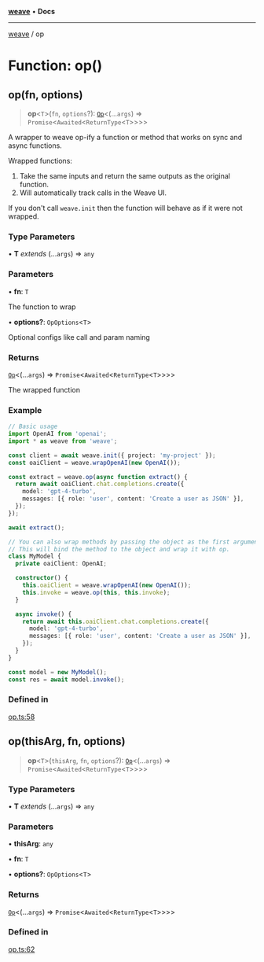 [**weave**](../README.md) • **Docs**

***

[weave](../globals.md) / op

# Function: op()

## op(fn, options)

> **op**\<`T`\>(`fn`, `options`?): [`Op`](../type-aliases/Op.md)\<(...`args`) => `Promise`\<`Awaited`\<`ReturnType`\<`T`\>\>\>\>

A wrapper to weave op-ify a function or method that works on sync and async functions.

Wrapped functions:
 1. Take the same inputs and return the same outputs as the original function.
 2. Will automatically track calls in the Weave UI.

If you don't call `weave.init` then the function will behave as if it were not wrapped.

### Type Parameters

• **T** *extends* (...`args`) => `any`

### Parameters

• **fn**: `T`

The function to wrap

• **options?**: `OpOptions`\<`T`\>

Optional configs like call and param naming

### Returns

[`Op`](../type-aliases/Op.md)\<(...`args`) => `Promise`\<`Awaited`\<`ReturnType`\<`T`\>\>\>\>

The wrapped function

### Example

```ts
// Basic usage
import OpenAI from 'openai';
import * as weave from 'weave';

const client = await weave.init({ project: 'my-project' });
const oaiClient = weave.wrapOpenAI(new OpenAI());

const extract = weave.op(async function extract() {
  return await oaiClient.chat.completions.create({
    model: 'gpt-4-turbo',
    messages: [{ role: 'user', content: 'Create a user as JSON' }],
  });
});

await extract();

// You can also wrap methods by passing the object as the first argument.
// This will bind the method to the object and wrap it with op.
class MyModel {
  private oaiClient: OpenAI;

  constructor() {
    this.oaiClient = weave.wrapOpenAI(new OpenAI());
    this.invoke = weave.op(this, this.invoke);
  }

  async invoke() {
    return await this.oaiClient.chat.completions.create({
      model: 'gpt-4-turbo',
      messages: [{ role: 'user', content: 'Create a user as JSON' }],
    });
  }
}

const model = new MyModel();
const res = await model.invoke();
```

### Defined in

[op.ts:58](https://github.com/wandb/weave/blob/f0de86a1943f1d5c6c828f42faab64acc924c307/sdks/node/src/op.ts#L58)

## op(thisArg, fn, options)

> **op**\<`T`\>(`thisArg`, `fn`, `options`?): [`Op`](../type-aliases/Op.md)\<(...`args`) => `Promise`\<`Awaited`\<`ReturnType`\<`T`\>\>\>\>

### Type Parameters

• **T** *extends* (...`args`) => `any`

### Parameters

• **thisArg**: `any`

• **fn**: `T`

• **options?**: `OpOptions`\<`T`\>

### Returns

[`Op`](../type-aliases/Op.md)\<(...`args`) => `Promise`\<`Awaited`\<`ReturnType`\<`T`\>\>\>\>

### Defined in

[op.ts:62](https://github.com/wandb/weave/blob/f0de86a1943f1d5c6c828f42faab64acc924c307/sdks/node/src/op.ts#L62)
